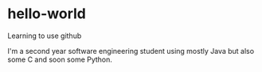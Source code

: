 # hello-world
Learning to use github

I'm a second year software engineering student using mostly Java but also some C and soon some Python.
